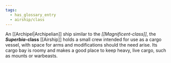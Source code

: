 ```yaml
---
tags:
  - has_glossary_entry
  - airship/class
---
```


An [[Archipel|Archipelian]] ship similar to the *[[Magnificent-class]]*, the ***Superbia*-class** [[Airship]] holds a small crew intended for use as a cargo vessel, with space for arms and modifications should the need arise. Its cargo bay is roomy and makes a good place to keep heavy, live cargo, such as mounts or warbeasts.

